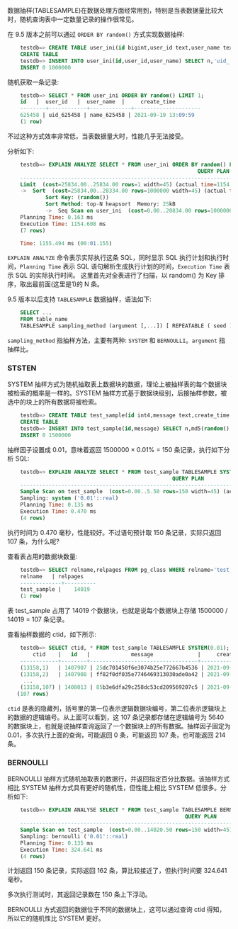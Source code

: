 
数据抽样(TABLESAMPLE)在数据处理方面经常用到，特别是当表数据量比较大时，随机查询表中一定数量记录的操作很常见。

在 9.5 版本之前可以通过 `ORDER BY random()` 方式实现数据抽样:
```sql
    testdb=> CREATE TABLE user_ini(id bigint,user_id text,user_name text,create_time timestamp(0) without time zone default now());
    CREATE TABLE
    testdb=> INSERT INTO user_ini(id,user_id,user_name) SELECT n,'uid_'||n,'name_'||n FROM generate_series(1,1000000) n;
    INSERT 0 1000000
```

随机获取一条记录:
```sql
    testdb=> SELECT * FROM user_ini ORDER BY random() LIMIT 1;
    id   |  user_id   |  user_name  |     create_time     
    --------+------------+-------------+---------------------
    625458 | uid_625458 | name_625458 | 2021-09-19 13:09:59
    (1 row)
```
不过这种方式效率非常低，当表数据量大时，性能几乎无法接受。

分析如下:
```sql
    testdb=> EXPLAIN ANALYZE SELECT * FROM user_ini ORDER BY random() LIMIT 1;
                                                            QUERY PLAN                                                            
    ---------------------------------------------------------------------------------------------------------------------------------
    Limit  (cost=25834.00..25834.00 rows=1 width=45) (actual time=1154.538..1154.541 rows=1 loops=1)
    ->  Sort  (cost=25834.00..28334.00 rows=1000000 width=45) (actual time=1154.533..1154.534 rows=1 loops=1)
            Sort Key: (random())
            Sort Method: top-N heapsort  Memory: 25kB
            ->  Seq Scan on user_ini  (cost=0.00..20834.00 rows=1000000 width=45) (actual time=0.032..442.442 rows=1000000 loops=1)
    Planning Time: 0.163 ms
    Execution Time: 1154.608 ms
    (7 rows)

    Time: 1155.494 ms (00:01.155)
```
`EXPLAIN ANALYZE` 命令表示实际执行这条 SQL，同时显示 SQL 执行计划和执行时间，`Planning Time` 表示 SQL 语句解析生成执行计划的时间，`Execution Time` 表示 SQL 的实际执行时间。
这里首先对全表进行了扫描，以 random() 为 Key 排序，取出最前面(这里是1)的 N 条。

9.5 版本以后支持 `TABLESAMPLE` 数据抽样，语法如下:
```sql
    SELECT ...
    FROM table_name
    TABLESAMPLE sampling_method (argument [,...]) [ REPEATABLE ( seed ) ]
```
`sampling_method` 指抽样方法，主要有两种: `SYSTEM` 和 `BERNOULLI`。`argument` 指抽样比。

### STSTEN

SYSTEM 抽样方式为随机抽取表上数据块的数据，理论上被抽样表的每个数据块被检索的概率是一样的。SYSTEM 抽样方式基于数据块级别，后接抽样参数，被选中的块上的所有数据将被检索。
```sql
    testdb=> CREATE TABLE test_sample(id int4,message text,create_time timestamp(0) default clock_timestamp());
    CREATE TABLE
    testdb=> INSERT INTO test_sample(id,message) SELECT n,md5(random()::text)  FROM generate_series(1,1500000) n;
    INSERT 0 1500000
```

抽样因子设置成 0.01，意味着返回 1500000 × 0.01% = 150 条记录，执行如下分析 SQL:
```sql
    testdb=> EXPLAIN ANALYZE SELECT * FROM test_sample TABLESAMPLE SYSTEM(0.01);
                                                    QUERY PLAN                                                  
    -------------------------------------------------------------------------------------------------------------
    Sample Scan on test_sample  (cost=0.00..5.50 rows=150 width=45) (actual time=0.058..0.408 rows=107 loops=1)
    Sampling: system ('0.01'::real)
    Planning Time: 0.135 ms
    Execution Time: 0.470 ms
    (4 rows)
```
执行时间为 0.470 毫秒，性能较好。不过语句预计取 150 条记录，实际只返回 107 条，为什么呢?

查看表占用的数据块数量:
```sql
    testdb=> SELECT relname,relpages FROM pg_class WHERE relname='test_sample';
    relname   | relpages 
    -------------+----------
    test_sample |    14019
    (1 row)
```
表 test_sample 占用了 14019 个数据块，也就是说每个数据块上存储 1500000 / 14019 = 107 条记录。

查看抽样数据的 ctid，如下所示:
```sql
    testdb=> SELECT ctid, * FROM test_sample TABLESAMPLE SYSTEM(0.01);
        ctid    |   id   |             message              |     create_time     
    ------------+--------+----------------------------------+---------------------
    (13158,1)   | 1407907 | 25dc701450f6e3074b25e772667b4536 | 2021-09-19 13:38:53
    (13158,2)   | 1407908 | ff82f0df035e7746469313030ade0a42 | 2021-09-19 13:38:53
     ...
    (13158,107) | 1408013 | 85b3e6dfa29c258dc53cd209569207c5 | 2021-09-19 13:38:53
   (107 rows)
```
`ctid` 是表的隐藏列，括号里的第一位表示逻辑数据块编号，第二位表示逻辑块上的数据的逻辑编号。从上面可以看到，这 107 条记录都存储在逻辑编号为 5640 的数据块上，也就是说抽样查询返回了一个数据块上的所有数据。抽样因子固定为 0.01，多次执行上面的查询，可能返回 0 条，可能返回 107 条，也可能返回 214 条。


### BERNOULLI

BERNOULLI 抽样方式随机抽取表的数据行，并返回指定百分比数据。该抽样方式相比 SYSTEM 抽样方式具有更好的随机性，但性能上相比 SYSTEM 低很多。分析如下:
```sql
    testdb=> EXPLAIN ANALYSE SELECT * FROM test_sample TABLESAMPLE BERNOULLI(0.01);
                                                        QUERY PLAN                                                     
    -------------------------------------------------------------------------------------------------------------------
    Sample Scan on test_sample  (cost=0.00..14020.50 rows=150 width=45) (actual time=7.991..324.416 rows=162 loops=1)
    Sampling: bernoulli ('0.01'::real)
    Planning Time: 0.135 ms
    Execution Time: 324.641 ms
    (4 rows)
```
计划返回 150 条记录，实际返回 162 条，算比较接近了，但执行时间要 324.641 毫秒。

多次执行测试时，其返回记录数在 150 条上下浮动。

BERNOULLI 方式返回的数据位于不同的数据块上，这可以通过查询 ctid 得知，所以它的随机性比 SYSTEM 更好。
